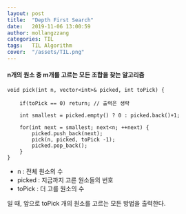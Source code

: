 ```yaml
---
layout: post
title:  "Depth First Search"
date:   2019-11-06 13:00:59
author: mollangzzang
categories: TIL
tags:	TIL Algorithm
cover:  "/assets/TIL.png"
---
```


#### n개의 원소 중 m개를 고르는 모든 조합을 찾는 알고리즘

```
void pick(int n, vector<int>& picked, int toPick) {

    if(toPick == 0) return; // 출력은 생략

    int smallest = picked.empty() ? 0 : picked.back()+1;

    for(int next = smallest; next<n; ++next) {
        picked.push_back(next);
        pick(n, picked, toPick -1);
        picked.pop_back();
    }
}
```

- n : 전체 원소의 수
- picked : 지금까지 고른 원소들의 번호
- toPick : 더 고를 원소의 수

일 때, 앞으로 toPick 개의 원소를 고르는 모든 방법을 출력한다.
